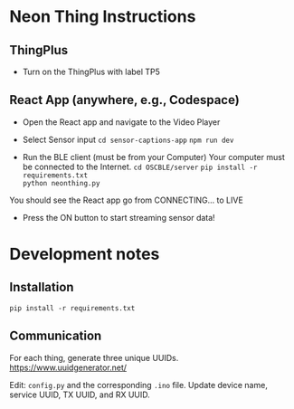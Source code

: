     

# Neon Thing Instructions

## ThingPlus
* Turn on the ThingPlus with label TP5

## React App (anywhere, e.g., Codespace)
* Open the React app and navigate to the Video Player
* Select Sensor input
`cd sensor-captions-app`
`npm run dev`

* Run the BLE client (must be from your Computer)
Your computer must be connected to the Internet. 
`cd OSCBLE/server`
`pip install -r requirements.txt`    
`python neonthing.py`

You should see the React app go from CONNECTING... to LIVE
* Press the ON button to start streaming sensor data!

# Development notes

## Installation
`pip install -r requirements.txt`   


## Communication
For each thing, generate three unique UUIDs.
https://www.uuidgenerator.net/

Edit:
`config.py` and the corresponding `.ino` file.
Update device name, service UUID, TX UUID, and RX UUID. 

